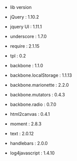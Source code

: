 - lib version
* jQuery : 1.10.2
* jquery UI : 1.11.1


* underscore : 1.7.0
* require : 2.1.15
* tpl : 0.2


* backbone : 1.1.0
* backbone.localStorage : 1.1.13
* backbone.marionette : 2.2.0
* backbone.mutators : 0.4.3
* backbone.radio : 0.7.0


* html2canvas : 0.4.1
* moment : 2.8.3

* text : 2.0.12
* handlebars : 2.0.0

* log4javascript : 1.4.10